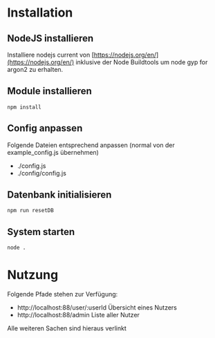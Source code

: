 # Installation

## NodeJS installieren

Installiere nodejs current von [https://nodejs.org/en/](https://nodejs.org/en/) inklusive der Node Buildtools um node gyp for argon2 zu erhalten.

## Module installieren

```
npm install
```

## Config anpassen

Folgende Dateien entsprechend anpassen (normal von der example_config.js übernehmen)
- ./config.js
- ./config/config.js

## Datenbank initialisieren

```
npm run resetDB
```

## System starten

```
node .
```

# Nutzung

Folgende Pfade stehen zur Verfügung:

- http://localhost:88/user/:userId Übersicht eines Nutzers
- http://localhost:88/admin Liste aller Nutzer

Alle weiteren Sachen sind hieraus verlinkt